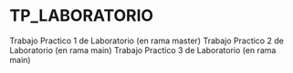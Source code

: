 # TP_LABORATORIO
Trabajo Practico 1 de Laboratorio (en rama master)
Trabajo Practico 2 de Laboratorio (en rama main)
Trabajo Practico 3 de Laboratorio (en rama main)
